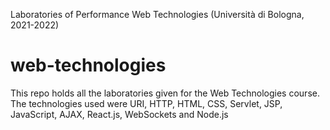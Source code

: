 Laboratories of Performance Web Technologies (Università di Bologna, 2021-2022)

# web-technologies
This repo holds all the laboratories given for the Web Technologies course. The technologies used were URI, HTTP, HTML, CSS, Servlet, JSP, JavaScript, AJAX, React.js, WebSockets and Node.js
